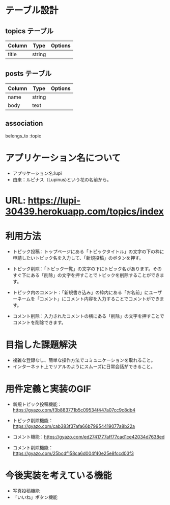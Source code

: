 # テーブル設計

## topics テーブル
                                   
| Column    | Type   | Options     |
| --------  | ------ | ----------- |
| title     | string |             | #トピックのタイトル



## posts テーブル
                                   
| Column    | Type   | Options     |
| --------  | ------ | ----------- |
| name      | string |             | #ユーザーネーム
| body      | text   |             | #コメント内容

## association
belongs_to :topic

# アプリケーション名について
  * アプリケーション名:lupi
  * 由来：ルピナス（Lupinus)という花の名前から。

# URL: https://lupi-30439.herokuapp.com/topics/index

# 利用方法

  * トピック投稿：トップページにある「トピックタイトル」の文字の下の枠に申請したいトピック名を入力して、「新規投稿」のボタンを押す。

  * トピック削除：「トピック一覧」の文字の下にトピック名があります。そのすぐ下にある「削除」の文字を押すことでトピックを削除することができます。

  * トピック内のコメント：「新規書き込み」の枠内にある「お名前」にユーザーネームを「コメント」にコメント内容を入力することでコメントができます。

  * コメント削除：入力されたコメントの横にある「削除」の文字を押すことでコメントを削除できます。

# 目指した課題解決

  * 複雑な登録なし、簡単な操作方法でコミュニケーションを取れること。
  * インターネット上でリアルのようにスムーズに日常会話ができること。

# 用件定義と実装のGIF

  * 新規トピック投稿機能：https://gyazo.com/f3b883771b5c09534f447a07cc9c8db4

  * トピック削除機能：https://gyazo.com/cab383f37afa66b79954419077a8b22a

  * コメント機能：https://gyazo.com/ed2741777aff77cad1ce42034d7638ed

  * コメント削除機能：https://gyazo.com/25bcdf158ca6d004f40e25e8fccd03f3

# 今後実装を考えている機能

  * 写真投稿機能
  * 「いいね」ボタン機能





  
  

